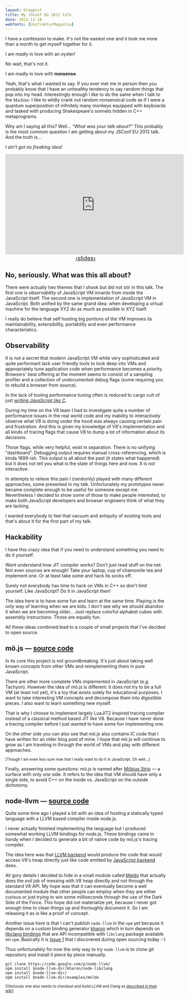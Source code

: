 ```yaml
---
layout: blogpost
title: My JSConf EU 2012 talk
date: 2012-11-18
webfonts: [UnifrakturMaguntia]
---
```


I have a confession to make. It's not the easiest one and it took me more than a month to get myself together for it.

I am madly in love with an oyster!

No wait, that's not it.

I am madly in love with **nonsense**.

Yeah, that's what I wanted to say. If you ever met me in person then you probably know that I have an unhealthy tendency to say random things that pop into my head. Interestingly enough I like to do the same when I talk to the <span style="font-family: 'UnifrakturMaguntia', cursive;">Machine</span>: I like to wildly crank out random nonsensical code as if I were a quantum superposition of infinitely many monkeys equipped with keyboards and tasked with producing Shakespeare's sonnets hidden in C++ metaprograms.

Why am I saying all this? Well... <em>"What was your talk about?"</em> This probably is the most common question I am getting about my JSConf EU 2012 talk. And the truth is...

<em>I ain't got no freaking idea!</em>

<center style="margin-top: 5px; margin-bottom: 5px;"><iframe width="560" height="315" src="https://www.youtube-nocookie.com/embed/y8hVeKMD_oM" frameborder="0" allowfullscreen="">
</iframe>
<br/>
<a href="http://moe-js.googlecode.com/git-history/HEAD/talks/jsconfeu2012/index.html?r=HEAD#1"><span style="font-size: 1.3em">&lsaquo;slides&rsaquo;</span></a>
</center>

No, seriously. What was this all about?
---------------------------------------

There were actually two themes that I shook but did not stir in this talk. The first one is *observability* of JavaScript VM innards from inside the JavaScript itself. The second one is implementation of JavaScript VM in JavaScript. Both unified by the same grand idea: when developing a virtual machine for the language XYZ do as much as possible in XYZ itself.

I really do believe that self hosting big portions of the VM improves its maintainability, extensibility, portability and even performance characteristics.

Observability
-------------

It is not a secret that modern JavaScript VM while very sophisticated and quite performant lack user friendly tools to look deep into VMs and appropriately tune application code when performance becomes a priority. Browsers' best offering at the moment seems to consist of a sampling profiler and a collection of undocumented debug flags (some requiring you to rebuild a browser from source).

In the lack of tooling performance tuning often is reduced to cargo cult of just [*writing JavaScript like C*](http://youtu.be/XHosLhPEN3k).

During my time on the V8 team I had to investigate quite a number of performance issues in the real world code and my inability to interactively observe what V8 is doing under the hood was always causing certain pain and frustration. And this is given my knowledge of V8's implementation and all kinds of tracing flags that cause V8 to dump a lot of information about its decisions.

Those flags, while very helpful, exist in separation. There is no unifying "dashboard". Debugging output requires manual cross-referencing, which is kinda 1699-ish. This output is all about the past (it states what happened) but it does not tell you what is the state of things here and now. It is not interactive.

In attempts to relieve this pain I (randomly) played with many different approaches, some presented in my talk. Unfortunately my prototypes never became complete enough to be useful for someone except me. Nevertheless I decided to show some of those to make people interested, to make both JavaScript developers and browser engineers think of what they are lacking.

I wanted everybody to feel that vacuum and antiquity of existing tools and that's about it for the first part of my talk.

Hackability
-----------

I have this crazy idea that if you need to understand something you need to do it yourself.

Want understand how JIT compiler works? Don't just read stuff on the net. Not even sources are enough! Take your laptop, cup of chamomile tea and implement one. Or at least take some and hack its socks off.

Surely not everybody has time to hack on VMs in C++ so don't limit yourself. Like JavaScript? Do it in JavaScript then!

The idea here is to have some fun and learn at the same time. Playing is the only way of learning when we are kids. I don't see why we should abandon it when we are becoming older... Just replace colorful alphabet cubes with assembly instructions. Those are equally fun.

All these ideas combined lead to a couple of small projects that I've decided to open source.

m&#246;.js &mdash; [source code](https://code.google.com/p/moe-js/)
----------

In its core this project is not groundbreaking. It's just about taking well known concepts from other VMs and reimplementing them in pure JavaScript.

There are other more complete VMs implemented in JavaScript (e.g. Tachyon). However the idea of m&#246;.js is different: it does not try to be a full VM (at least not yet), it's a toy that exists solely for educational purposes. I want to take interesting VM concepts and decompose them into digestible pieces. I also want to learn something new myself.

That is why I choose to implement largely LuaJIT2 inspired tracing compiler instead of a classical method based JIT like V8. Because I have never done a tracing compiler before I just wanted to have some fun implementing one.

On the other side you can also see that m&#246;.js also contains IC code that I have written for an older blog post of mine. I hope that m&#246;.js will continue to grow as I am traveling in through the world of VMs and play with different approaches.

<small>[Though I am even less sure now that I really want to do it in JavaScript. Oh well...]</small>

Finally, answering some questions: m&#246;.js is named after <a href="http://en.wikipedia.org/wiki/Möbius_strip">M&#246;bius Strip</a> &mdash; a surface with only *one* side. It refers to the idea that VM should have only a single side, to avoid C++ on the inside vs. JavaScript on the outside dichotomy.

node-llvm &mdash; [source code](https://code.google.com/p/node-llvm/)
---------

Quite some time ago I played a bit with an idea of hosting a statically typed language with a LLVM based compiler inside node.js.

I never actually finished implementing the language but I produced somewhat working LLVM bindings for node.js. These bindings came in handy when I decided to generate a bit of native code by m&#246;.js's tracing compiler.

The idea here was that [LLVM backend](https://code.google.com/p/moe-js/source/browse/tracing/engine/ir2llvm.js) would produce the code that would access V8's heap directly just like code emitted by [JavaScript backend](https://code.google.com/p/moe-js/source/browse/tracing/engine/ir2js.js) does.

All gory details I decided to hide in a small module called [Meldo](https://code.google.com/p/node-llvm/source/browse/examples/meldo/index.js) that actually does the *evil* job of messing with V8 heap directly and not through the standard V8 API. My hope was that it can eventually become a well documented module that other people can employ when they are either curious or just trying to win some milliseconds through the use of the Dark Side of the Force. This hope did not materialize yet, because I never got enough time to clean things up and thoroughly document it. So I am releasing it as is like a proof of concept.

Another issue here is that I can't publish `node-llvm` in the `npm` yet because it depends on a custom binding generator [kharon](https://code.google.com/p/node-llvm/source/browse/kharon) which in turn depends on [libclang bindings](https://code.google.com/p/node-llvm/source/browse/kharon/node-libclang) that are API incompatible with `libclang` package available on `npm`. Basically it is [Issue 1](https://code.google.com/p/node-llvm/issues/detail?id=1) that I discovered during open sourcing today :-)

Thus unfortunately for now the only way to try `node-llvm` is to clone git repository and install it piece by piece manually.

    git clone https://code.google.com/p/node-llvm/
    npm install $node-llvm-dir/kharon/node-libclang
    npm install $node-llvm-dir/
    npm install $node-llvm-dir/examples/meldo

<small>[Obviously one also needs to checkout and build LLVM and Clang as <a href="http://clang.llvm.org/get_started.html">described in their wiki</a>]</small>